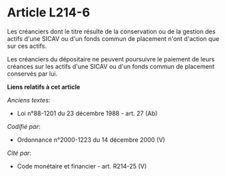 # Article L214-6

Les créanciers dont le titre résulte de la conservation ou de la gestion des actifs d'une SICAV ou d'un fonds commun de
placement n'ont d'action que sur ces actifs.

Les créanciers du dépositaire ne peuvent poursuivre le paiement de leurs créances sur les actifs d'une SICAV ou d'un fonds
commun de placement conservés par lui.

**Liens relatifs à cet article**

_Anciens textes_:

  - Loi n°88-1201 du 23 décembre 1988 - art. 27 (Ab)

_Codifié par_:

  - Ordonnance n°2000-1223 du 14 décembre 2000 (V)

_Cité par_:

  - Code monétaire et financier - art. R214-25 (V)

